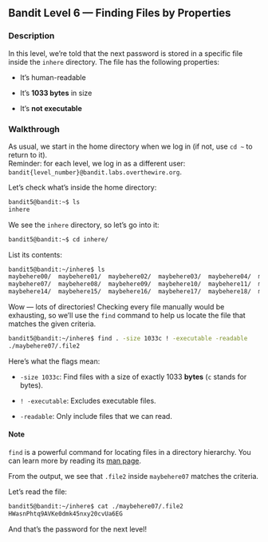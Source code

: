 ## Bandit Level 6 — Finding Files by Properties

### Description

In this level, we’re told that the next password is stored in a specific file inside the `inhere` directory. The file has the following properties:

-   It’s human-readable
    
-   It’s **1033 bytes** in size
    
-   It’s **not executable**
    

### Walkthrough

As usual, we start in the home directory when we log in (if not, use `cd ~` to return to it).  
Reminder: for each level, we log in as a different user:  
`bandit{level_number}@bandit.labs.overthewire.org`.

Let’s check what’s inside the home directory:

```bash
bandit5@bandit:~$ ls
inhere
```

We see the `inhere` directory, so let’s go into it:
```bash
bandit5@bandit:~$ cd inhere/
```

List its contents:

```bash
bandit5@bandit:~/inhere$ ls
maybehere00/  maybehere01/  maybehere02/  maybehere03/  maybehere04/  maybehere05/  maybehere06/  
maybehere07/  maybehere08/  maybehere09/  maybehere10/  maybehere11/  maybehere12/  maybehere13/  
maybehere14/  maybehere15/  maybehere16/  maybehere17/  maybehere18/  maybehere19/
```

Wow — lots of directories! Checking every file manually would be exhausting, so we’ll use the `find` command to help us locate the file that matches the given criteria.

```bash
bandit5@bandit:~/inhere$ find . -size 1033c ! -executable -readable
./maybehere07/.file2
```

Here’s what the flags mean:

-   `-size 1033c`: Find files with a size of exactly 1033 **bytes** (`c` stands for bytes).
    
-   `! -executable`: Excludes executable files.
    
-   `-readable`: Only include files that we can read.
    

#### Note

`find` is a powerful command for locating files in a directory hierarchy. You can learn more by reading its [man page](https://man7.org/linux/man-pages/man1/find.1.html).

From the output, we see that `.file2` inside `maybehere07` matches the criteria.

Let’s read the file:

```bash
bandit5@bandit:~/inhere$ cat ./maybehere07/.file2
HWasnPhtq9AVKe0dmk45nxy20cvUa6EG
```

And that’s the password for the next level!